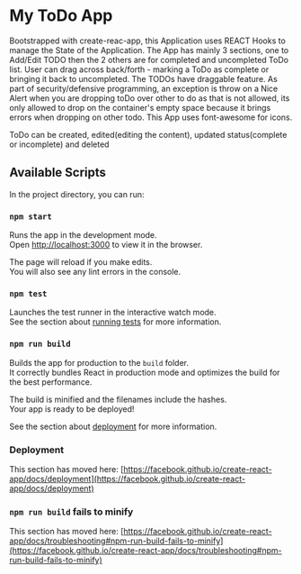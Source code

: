 # My ToDo App

Bootstrapped with create-reac-app, this Application uses REACT Hooks to manage the State of the Application. The App has mainly 3 sections, one to Add/Edit TODO then the 2 others are for completed and uncompleted ToDo list. User can drag across back/forth - marking a ToDo as complete or bringing it back to uncompleted. The TODOs have draggable feature. As part of security/defensive programming, an exception is throw on a Nice Alert when you are dropping toDo over other to do as that is not allowed, its only allowed to drop on the container's empty space because it brings errors when dropping on other todo. This App uses font-awesome for icons. 

ToDo can be created, edited(editing the content), updated status(complete or incomplete) and deleted

## Available Scripts

In the project directory, you can run:

### `npm start`

Runs the app in the development mode.\
Open [http://localhost:3000](http://localhost:3000) to view it in the browser.

The page will reload if you make edits.\
You will also see any lint errors in the console.

### `npm test`

Launches the test runner in the interactive watch mode.\
See the section about [running tests](https://facebook.github.io/create-react-app/docs/running-tests) for more information.

### `npm run build`

Builds the app for production to the `build` folder.\
It correctly bundles React in production mode and optimizes the build for the best performance.

The build is minified and the filenames include the hashes.\
Your app is ready to be deployed!

See the section about [deployment](https://facebook.github.io/create-react-app/docs/deployment) for more information.

### Deployment

This section has moved here: [https://facebook.github.io/create-react-app/docs/deployment](https://facebook.github.io/create-react-app/docs/deployment)

### `npm run build` fails to minify

This section has moved here: [https://facebook.github.io/create-react-app/docs/troubleshooting#npm-run-build-fails-to-minify](https://facebook.github.io/create-react-app/docs/troubleshooting#npm-run-build-fails-to-minify)
